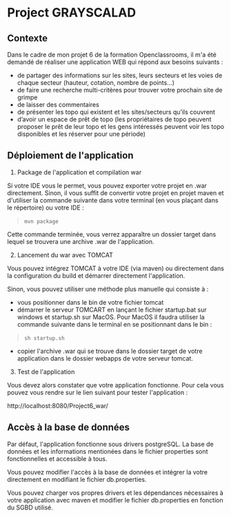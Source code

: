 # Project GRAYSCALAD

## Contexte

Dans le cadre de mon projet 6 de la formation Openclassrooms, il m'a été demandé de réaliser une application WEB qui répond aux besoins suivants : 

* de partager des informations sur les sites, leurs secteurs et les
voies de chaque secteur (hauteur, cotation, nombre de points…)
* de faire une recherche multi-critères pour trouver votre prochain
site de grimpe
* de laisser des commentaires
* de présenter les topo qui existent et les sites/secteurs qu’ils
couvrent
* d’avoir un espace de prêt de topo (les propriétaires de topo
peuvent proposer le prêt de leur topo et les gens intéressés
peuvent voir les topo disponibles et les réserver pour une
période)

## Déploiement de l'application

1. Package de l'application et compilation war 

Si votre IDE vous le permet, vous pouvez exporter votre projet en .war directement. 
Sinon, il vous suffit de convertir votre projet en projet maven et d'utiliser la commande suivante dans votre terminal (en vous plaçant dans le répertoire) ou votre IDE :

> `mvn package` 

Cette commande terminée, vous verrez apparaître un dossier target dans lequel se trouvera une archive .war de l'application.

2. Lancement du war avec TOMCAT

Vous pouvez intégrez TOMCAT à votre IDE (via maven) ou directement dans la configuration du build et démarrer directement l'application.

Sinon, vous pouvez utiliser une méthode plus manuelle qui consiste à :
* vous positionner dans le bin de votre fichier tomcat 
* démarrer le serveur TOMCART en lançant le fichier startup.bat sur windows et startup.sh sur MacOS. Pour MacOS il faudra utiliser la commande suivante dans le terminal en se positionnant dans le bin : 
> `sh startup.sh` 
* copier l'archive .war qui se trouve dans le dossier target de votre application dans le dossier webapps de votre serveur tomcat.

3. Test de l'application

Vous devez alors constater que votre application fonctionne. Pour cela vous pouvez vous rendre sur le lien suivant pour tester l'application :

http://localhost:8080/Project6_war/

## Accès à la base de données

Par défaut, l'application fonctionne sous drivers postgreSQL. La base de données et les informations mentionées dans le fichier properties sont fonctionnelles et accessible à tous.

Vous pouvez modifier l'accès à la base de données et intégrer la votre directement en modifiant le fichier db.properties.

Vous pouvez charger vos propres drivers et les dépendances nécessaires à votre application avec maven et modifier le fichier db.properties en fonction du SGBD utilisé.



